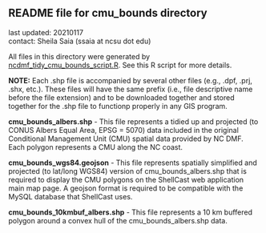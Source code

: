 ## README file for cmu_bounds directory ##

last updated: 20210117<br/>
contact: Sheila Saia (ssaia at ncsu dot edu)

All files in this directory were generated by [ncdmf_tidy_cmu_bounds_script.R](/analysis/ncdmf_tidy_cmu_bounds_script.R). See this R script for more details.

**NOTE:** Each .shp file is accompanied by several other files (e.g., .dpf, .prj, .shx, etc.). These files will have the same prefix (i.e., file descriptive name before the file extension) and to be downloaded together and stored together for the .shp file to functionp properly in any GIS program.

**cmu_bounds_albers.shp** - This file represents a tidied up and projected (to CONUS Albers Equal Area, EPSG = 5070) data included in the original Conditional Management Unit (CMU) spatial data provided by NC DMF. Each polygon represents a CMU along the NC coast.

**cmu_bounds_wgs84.geojson** - This file represents spatially simplified and projected (to lat/long WGS84) version of cmu_bounds_albers.shp that is required to display the CMU polygons on the ShellCast web application main map page. A geojson format is required to be compatible with the MySQL database that ShellCast uses.

**cmu_bounds_10kmbuf_albers.shp** - This file represents a 10 km buffered polygon around a convex hull of the cmu_bounds_albers.shp data.
